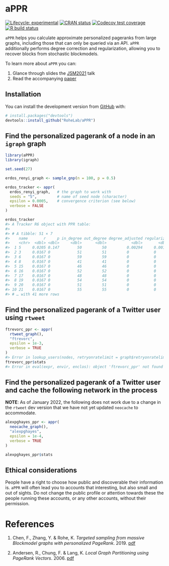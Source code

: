 
<!-- README.md is generated from README.Rmd. Please edit that file -->

# aPPR

<!-- badges: start -->

[![Lifecycle:
experimental](https://img.shields.io/badge/lifecycle-experimental-orange.svg)](https://www.tidyverse.org/lifecycle/#experimental)
[![CRAN
status](https://www.r-pkg.org/badges/version/aPPR)](https://CRAN.R-project.org/package=aPPR)
[![Codecov test
coverage](https://codecov.io/gh/RoheLab/aPPR/branch/master/graph/badge.svg)](https://codecov.io/gh/RoheLab/aPPR?branch=master)
[![R build
status](https://github.com/RoheLab/aPPR/workflows/R-CMD-check/badge.svg)](https://github.com/RoheLab/aPPR/actions)
<!-- badges: end -->

`aPPR` helps you calculate approximate personalized pageranks from large
graphs, including those that can only be queried via an API. `aPPR`
additionally performs degree correction and regularization, allowing you
to recover blocks from stochastic blockmodels.

To learn more about `aPPR` you can:

1.  Glance through slides the
    [JSM2021](https://github.com/alexpghayes/JSM2021) talk
2.  Read the accompanying [paper](https://arxiv.org/abs/1910.12937)

## Installation

You can install the development version from
[GitHub](https://github.com/) with:

``` r
# install.packages("devtools")
devtools::install_github("RoheLab/aPPR")
```

## Find the personalized pagerank of a node in an `igraph` graph

``` r
library(aPPR)
library(igraph)

set.seed(27)

erdos_renyi_graph <- sample_gnp(n = 100, p = 0.5)

erdos_tracker <- appr(
  erdos_renyi_graph,   # the graph to work with
  seeds = "5",         # name of seed node (character)
  epsilon = 0.0005,    # convergence criterion (see below)
  verbose = FALSE
)

erdos_tracker
#> A Tracker R6 object with PPR table: 
#> 
#> # A tibble: 51 × 7
#>    name       r     p in_degree out_degree degree_adjusted regularized
#>    <chr>  <dbl> <dbl>     <dbl>      <dbl>           <dbl>       <dbl>
#>  1 5     0.0205 0.147        50         50         0.00294     0.00147
#>  2 3     0.0167 0            51         51         0           0      
#>  3 6     0.0167 0            59         59         0           0      
#>  4 8     0.0167 0            41         41         0           0      
#>  5 15    0.0167 0            46         46         0           0      
#>  6 16    0.0167 0            52         52         0           0      
#>  7 17    0.0167 0            48         48         0           0      
#>  8 19    0.0167 0            54         54         0           0      
#>  9 20    0.0167 0            51         51         0           0      
#> 10 21    0.0167 0            55         55         0           0      
#> # … with 41 more rows
```

## Find the personalized pagerank of a Twitter user using `rtweet`

``` r
ftrevorc_ppr <- appr(
  rtweet_graph(),
  "ftrevorc",
  epsilon = 1e-3,
  verbose = TRUE
)
#> Error in lookup_users(nodes, retryonratelimit = graph$retryonratelimit, : could not find function "lookup_users"
ftrevorc_ppr$stats
#> Error in eval(expr, envir, enclos): object 'ftrevorc_ppr' not found
```

## Find the personalized pagerank of a Twitter user and cache the following network in the process

**NOTE**: As of January 2022, the following does not work due to a
change in the `rtweet` dev version that we have not yet updated
`neocache` to accommodate.

``` r
alexpghayes_ppr <- appr(
  neocache_graph(),
  "alexpghayes",
  epsilon = 1e-4,
  verbose = TRUE
)

alexpghayes_ppr$stats
```

## Ethical considerations

People have a right to choose how public and discoverable their
information is. `aPPR` will often lead you to accounts that interesting,
but also small and out of sights. Do not change the public profile or
attention towards these the people running these accounts, or any other
accounts, without their permission.

# References

1.  Chen, F., Zhang, Y. & Rohe, K. *Targeted sampling from massive
    Blockmodel graphs with personalized PageRank*. 2019.
    [pdf](https://arxiv.org/abs/1910.12937)

2.  Andersen, R., Chung, F. & Lang, K. *Local Graph Partitioning using
    PageRank Vectors*. 2006.
    [pdf](http://www.leonidzhukov.net/hse/2015/networks/papers/andersen06localgraph.pdf)
